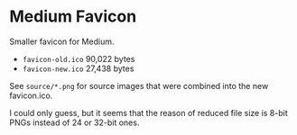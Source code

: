 # Medium Favicon

Smaller favicon for Medium.

- `favicon-old.ico` 90,022 bytes
- `favicon-new.ico` 27,438 bytes

See `source/*.png` for source images that were combined into the new favicon.ico.

I could only guess, but it seems that the reason of reduced file size is 8-bit PNGs instead of 24 or 32-bit ones.